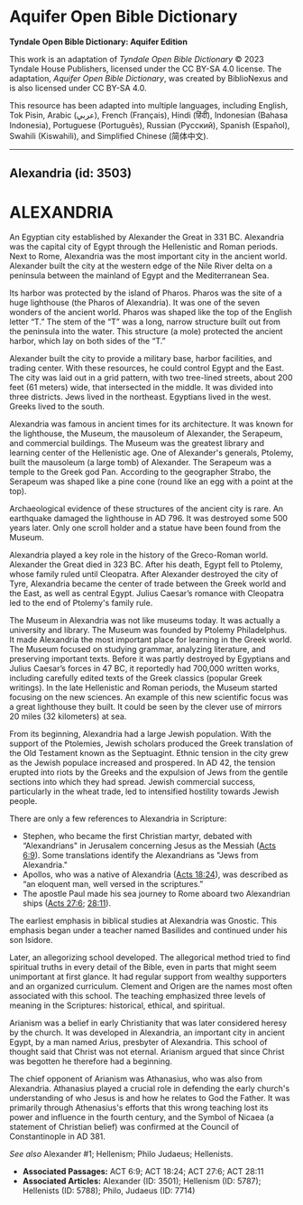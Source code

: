 # Aquifer Open Bible Dictionary

**Tyndale Open Bible Dictionary: Aquifer Edition**

This work is an adaptation of *Tyndale Open Bible Dictionary* © 2023 Tyndale House Publishers, licensed under the CC BY\-SA 4\.0 license. The adaptation, *Aquifer Open Bible Dictionary*, was created by BiblioNexus and is also licensed under CC BY\-SA 4\.0\.

This resource has been adapted into multiple languages, including English, Tok Pisin, Arabic (عربي), French (Français), Hindi (हिंदी), Indonesian (Bahasa Indonesia), Portuguese (Português), Russian (Русский), Spanish (Español), Swahili (Kiswahili), and Simplified Chinese (简体中文).



--------------------------------

## Alexandria (id: 3503)

ALEXANDRIA
==========

An Egyptian city established by Alexander the Great in 331 BC. Alexandria was the capital city of Egypt through the Hellenistic and Roman periods. Next to Rome, Alexandria was the most important city in the ancient world. Alexander built the city at the western edge of the Nile River delta on a peninsula between the mainland of Egypt and the Mediterranean Sea. 

Its harbor was protected by the island of Pharos. Pharos was the site of a huge lighthouse (the Pharos of Alexandria). It was one of the seven wonders of the ancient world. Pharos was shaped like the top of the English letter “T.” The stem of the “T” was a long, narrow structure built out from the peninsula into the water. This structure (a mole) protected the ancient harbor, which lay on both sides of the “T.”

Alexander built the city to provide a military base, harbor facilities, and trading center. With these resources, he could control Egypt and the East. The city was laid out in a grid pattern, with two tree\-lined streets, about 200 feet (61 meters) wide, that intersected in the middle. It was divided into three districts. Jews lived in the northeast. Egyptians lived in the west. Greeks lived to the south.

Alexandria was famous in ancient times for its architecture. It was known for the lighthouse, the Museum, the mausoleum of Alexander, the Serapeum, and commercial buildings. The Museum was the greatest library and learning center of the Hellenistic age. One of Alexander's generals, Ptolemy, built the mausoleum (a large tomb) of Alexander. The Serapeum was a temple to the Greek god Pan. According to the geographer Strabo, the Serapeum was shaped like a pine cone (round like an egg with a point at the top).

Archaeological evidence of these structures of the ancient city is rare. An earthquake damaged the lighthouse in AD 796\. It was destroyed some 500 years later. Only one scroll holder and a statue have been found from the Museum.

Alexandria played a key role in the history of the Greco\-Roman world. Alexander the Great died in 323 BC. After his death, Egypt fell to Ptolemy, whose family ruled until Cleopatra. After Alexander destroyed the city of Tyre, Alexandria became the center of trade between the Greek world and the East, as well as central Egypt. Julius Caesar’s romance with Cleopatra led to the end of Ptolemy's family rule.

The Museum in Alexandria was not like museums today. It was actually a university and library. The Museum was founded by Ptolemy Philadelphus. It made Alexandria the most important place for learning in the Greek world. The Museum focused on studying grammar, analyzing literature, and preserving important texts. Before it was partly destroyed by Egyptians and Julius Caesar’s forces in 47 BC, it reportedly had 700,000 written works, including carefully edited texts of the Greek classics (popular Greek writings). In the late Hellenistic and Roman periods, the Museum started focusing on the new sciences. An example of this new scientific focus was a great lighthouse they built. It could be seen by the clever use of mirrors 20 miles (32 kilometers) at sea.

From its beginning, Alexandria had a large Jewish population. With the support of the Ptolemies, Jewish scholars produced the Greek translation of the Old Testament known as the Septuagint. Ethnic tension in the city grew as the Jewish populace increased and prospered. In AD 42, the tension erupted into riots by the Greeks and the expulsion of Jews from the gentile sections into which they had spread. Jewish commercial success, particularly in the wheat trade, led to intensified hostility towards Jewish people.

There are only a few references to Alexandria in Scripture:

* Stephen, who became the first Christian martyr, debated with “Alexandrians" in Jerusalem concerning Jesus as the Messiah ([Acts 6:9](https://ref.ly/Acts6:9)). Some translations identify the Alexandrians as "Jews from Alexandria."
* Apollos, who was a native of Alexandria ([Acts 18:24](https://ref.ly/Acts18:24)), was described as “an eloquent man, well versed in the scriptures.”
* The apostle Paul made his sea journey to Rome aboard two Alexandrian ships ([Acts 27:6](https://ref.ly/Acts27:6); [28:11](https://ref.ly/Acts28:11)).

The earliest emphasis in biblical studies at Alexandria was Gnostic. This emphasis began under a teacher named Basilides and continued under his son Isidore. 

Later, an allegorizing school developed. The allegorical method tried to find spiritual truths in every detail of the Bible, even in parts that might seem unimportant at first glance. It had regular support from wealthy supporters and an organized curriculum. Clement and Origen are the names most often associated with this school. The teaching emphasized three levels of meaning in the Scriptures: historical, ethical, and spiritual.

Arianism was a belief in early Christianity that was later considered heresy by the church. It was developed in Alexandria, an important city in ancient Egypt, by a man named Arius, presbyter of Alexandria. This school of thought said that Christ was not eternal. Arianism argued that since Christ was begotten he therefore had a beginning. 

The chief opponent of Arianism was Athanasius, who was also from Alexandria. Athanasius played a crucial role in defending the early church's understanding of who Jesus is and how he relates to God the Father. It was primarily through Athenasius's efforts that this wrong teaching lost its power and influence in the fourth century, and the Symbol of Nicaea (a statement of Christian belief) was confirmed at the Council of Constantinople in AD 381\. 

*See also* Alexander \#1; Hellenism; Philo Judaeus; Hellenists.

* **Associated Passages:** ACT 6:9; ACT 18:24; ACT 27:6; ACT 28:11
* **Associated Articles:** Alexander (ID: 3501); Hellenism (ID: 5787); Hellenists (ID: 5788); Philo, Judaeus (ID: 7714)


